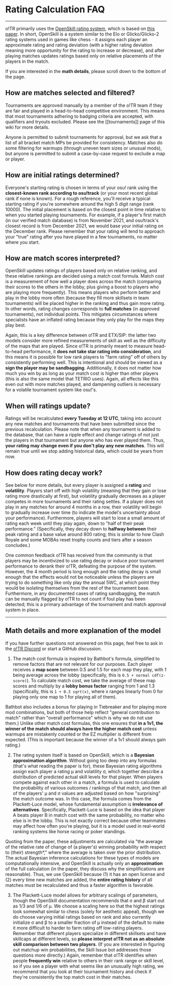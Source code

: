 # Rating Calculation FAQ
---
o!TR primarily uses the [OpenSkill rating system](https://openskill.me/en/stable/index.html), which is based on [this paper](https://jmlr.csail.mit.edu/papers/volume12/weng11a/weng11a.pdf). In short, OpenSkill is a system similar to the Elo or Glicko/Glicko-2 rating systems used in games like chess - it assigns each player an approximate rating and rating deviation (with a higher rating deviation meaning more opportunity for the rating to increase or decrease), and after playing matches updates ratings based only on relative placements of the players in the match.

If you are interested in the **math details**, please scroll down to the bottom of the page.

## How are matches selected and filtered?
Tournaments are approved manually by a member of the o!TR team if they are fair and played in a head-to-head competitive environment. This means that most tournaments adhering to badging criteria are accepted, with qualifiers and tryouts excluded. Please see the [[tournaments]] page of this wiki for more details.

Anyone is permitted to submit tournaments for approval, but we ask that a list of all bracket match MPs be provided for consistency. Matches also do some filtering for warmups (through uneven team sizes or unusual mods), but anyone is permitted to submit a case-by-case request to exclude a map or player.

## How are initial ratings determined? 
Everyone's starting rating is chosen in terms of your osu! rank using the **closest-known rank according to osu!track** (or your most recent global rank if none is known). For a rough reference, you'll receive a typical starting rating if you're somewhere around the high 5 digit range (rank 10000). The initial placement is based on the closest point in time relative to when you started playing tournaments. For example, if a player's first match (in our verified match database) is from November 2021, and osu!track's closest record is from December 2021, we would base your initial rating on the December rank. Please remember that your rating will tend to approach your "true" rating after you have played in a few tournaments, no matter where you start.

## How are match scores interpreted?
OpenSkill updates ratings of players based only on relative ranking, and these relative rankings are decided using a match cost formula. Match cost is a measurement of how well a player does across the match (comparing their scores to the others in the lobby, plus giving a boost to players who are playing more frequently). This means players who perform better and play in the lobby more often (because they fill more skillsets in team tournaments) will be placed higher in the ranking and thus gain more rating. In other words, rating changes corresponds to **full matches** (in approved tournaments), not individual points. This mitigates circumstances where specialists have an inflated rating because they only play for the maps they play best.

Again, this is a key difference between o!TR and ETX/SIP: the latter two models consider more refined measurements of skill as well as the difficulty of the maps that are played. Since o!TR is primarily meant to measure head-to-head performance, it **does not take star rating into consideration**, and this means it is possible for low rank players to "farm rating" off of others by consistently performing well. This is intentional and should be viewed as a **sign the player may be sandbagging**. Additionally, it does not matter how much you win by as long as your match cost is higher than other players (this is also the same model that TETRIO uses). Again, all effects like this even out with more matches played, and dampening outliers is necessary for a volatile tournament system like osu!'s.

## When will ratings update?
Ratings will be recalculated **every Tuesday at 12 UTC**, taking into account any new matches and tournaments that have been submitted since the previous recalculation. Please note that when any tournament is added to the database, that can have a ripple effect and change ratings of not just the players in that tournament but anyone who has ever played them. Thus, **your rating may change even if you don't play any new matches**. This will remain true until we stop adding historical data, which could be years from now.

## How does rating decay work?
See below for more details, but every player is assigned a **rating** and **volatility**. Players start off with high volatility (meaning that they gain or lose rating more drastically at first), but volatility gradually decreases as a player competes in more tournaments and their rating settles. If a player does not play in any matches for around 4 months in a row, their volatility will begin to gradually increase over time (to indicate the model's uncertainty about your performance). Furthermore, players will start to lose a small amount of rating each week until they play again, down to "half of their peak performance." (Specifically, they decay down to **halfway between** their peak rating and a base value around 800 rating; this is similar to how Clash Royale and some MOBAs reset trophy counts and tiers after a season concludes.)

One common feedback o!TR has received from the community is that players may be incentivized to use rating decay or induce poor tournament performance to derank their o!TR, defeating the purpose of the system. However, the 4 month period is long enough and the rating decay is small enough that the effects would not be noticeable unless the players are trying to do something like only play the annual 5WC, at which point they would be isolating themselves from the rest of the tournament base. Furthermore, in any documented cases of rating sandbagging, the match can be manually flagged by o!TR to not count if foul play has been detected; this is a primary advantage of the tournament and match approval system in place.

---

## Math details and more explanation of the model

If you have further questions not answered on this page, feel free to ask in the [o!TR Discord](https://discord.gg/R53AwX2tJA) or start a GitHub discussion.

1. The match cost formula is inspired by Bathbot's formula, simplified to remove factors that are not relevant for our purposes. Each player receives a **map score** between 0.5 and 1.5 for each map they play, with 1 being average across the lobby (specifically, this is `0.5 + normal cdf(z-score)`). To calculate match cost, we take the average of these map scores and multiply by a **lobby bonus factor** ranging from 1 and 1.3 (specifically, this is `1 + 0.3 sqrt(x)`, where x ranges linearly from 0 for playing only one map to 1 for playing all of them). 

Bathbot also includes a bonus for playing in Tiebreaker and for playing more mod combinations, but both of those help reflect "general contribution to match" rather than "overall performance" which is why we do not use them.) Unlike other match cost formulas, this one ensures that **in a 1v1, the winner of the match should always have the higher match cost** unless warmups are mistakenly counted or the EZ multiplier is different from expected. (This is important because the winner of a 1v1 should always gain rating.)

2. The rating system itself is based on OpenSkill, which is a **Bayesian approximation algorithm**. Without going too deep into any formulas (that's what reading the paper is for), these Bayesian rating algorithms assign each player a rating μ and volatility σ, which together describe a distribution of predicted actual skill levels for that player. When players compete against each other in a match, a formula is used to calculate the probability of various outcomes / rankings of that match, and then all of the players' μ and σ values are adjusted based on how "surprising" the match outcome was. In this case, the formula comes from the Plackett-Luce model, whose fundamental assumption is **irrelevance of alternatives**. Specifically, Plackett-Luce is based on the idea that player A beats player B in match cost with the same probability, no matter who else is in the lobby. This is not exactly correct because other teammates may affect how often you're playing, but it is a model used in real-world ranking systems like horse racing or poker standings.

Quoting from the paper, these adjustments are calculated via "the average of the relative rate of change of (a player's) winning probability with respect to (their) strength*," where the average is taken over the prior distribution. The actual Bayesian inference calculations for these types of models are computationally intensive, and OpenSkill is actually only an **approximation** of the full calculation (in the paper, they discuss why the simplifications are reasonable). Thus, we use OpenSkill because (1) it has an open license and (2) every time new matches are added, the **entire rating history** of all matches must be recalculated and thus a faster algorithm is favorable.

3. The Plackett-Luce model allows for arbitrary scalings of parameters, though the OpenSkill documentation recommends that σ and β start out as 1/3 and 1/6 of μ. We choose a scaling here so that the highest ratings look somewhat similar to chess (solely for aesthetic appeal), though we do choose varying initial ratings based on rank and also currently initialize σ and β to a smaller fraction of μ instead of the default to make it more difficult to harder to farm rating off low-rating players. Remember that different players specialize in different skillsets and have skillcaps at different levels, so **please interpret o!TR not as an absolute skill comparison between two players**. (If you are interested in figuring out matchup win probabilities, the Skill Issue bot addresses those questions more directly.) Again, remember that o!TR identifies when people **frequently win** relative to others in their rank range or skill level, so if you see a player with what seems like an unusually high rating, we recommend that you look at their tournament history and check if they're consistently the top match cost in their matches.